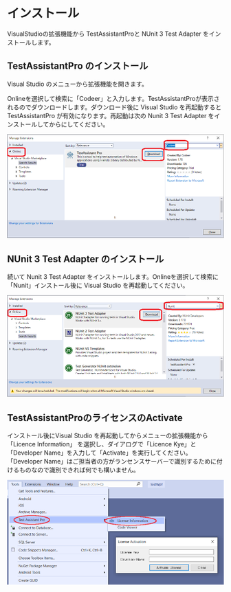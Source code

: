 # インストール
VisualStudioの拡張機能から TestAssistantProと NUnit 3 Test Adapter をインストールします。

## TestAssistantPro のインストール
Visual Studio のメニューから拡張機能を開きます。

Onlineを選択して検索に「Codeer」と入力します。TestAssistantProが表示されるのでダウンロードします。ダウンロード後に Visual Studio を再起動すると TestAssistantPro が有効になります。再起動は次の Nunit 3 Test Adapter をインストールしてからにしてください。

![Install.TAP.png](Img/Install.TAP.png)

## NUnit 3 Test Adapter のインストール
続いて Nunit 3 Test Adapter をインストールします。Onlineを選択して検索に「Nunit」インストール後に Visual Studio を再起動してください。 

![Install.TAP.png](Img/Install.Nunit.png)

## TestAssistantProのライセンスのActivate
インストール後にVisual Studio を再起動してからメニューの拡張機能から 「Licence Information」 を選択し、ダイアログで「Licence Kye」と「Developer Name」を入力して「Activate」を実行してください。
「Developer Name」はご担当者の方がランセンスサーバーで識別するために付けるものなので識別できれば何でも構いません。

![LicenceActivate.png](Img/LicenceActivate.png)

